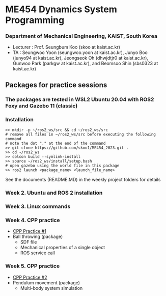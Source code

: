 # ME454 Dynamics System Programming
### Department of Mechanical Engineering, KAIST, South Korea  
- Lecturer : Prof. Seungbum Koo (skoo at kaist.ac.kr)  
- TA : Seungwoo Yoon (seungwoo.yoon at kaist.ac.kr), Junyo Boo (junyo94 at kaist.ac.kr), Jeongseok Oh (dhwjdtjr0 at kaist.ac.kr), Gunwoo Park (parkgw at kaist.ac.kr), and Beomsoo Shin (sbs0323 at kaist.ac.kr)
  
## Packages for practice sessions
### The packages are tested in WSL2 Ubuntu 20.04 with ROS2 Foxy and Gazebo 11 (classic)
  
### Installation
```
>> mkdir -p ~/ros2_ws/src && cd ~/ros2_ws/src
# remove all files in ~/ros2_ws/src before executing the following command
# note the dot "." at the end of the command
>> git clone https://github.com/skoo1/ME454_2023.git .
>> cd ~/ros2_ws
>> colcon build --symlink-install
>> source ~/ros2_ws/install/setup.bash
# open gazebo using the world file in this package
>> ros2 launch <package_name> <launch_file_name>
```
See the documents (README.MD) in the weekly project folders for details

### Week 2. Ubuntu and ROS 2 installation

### Week 3. Linux commands

### Week 4. CPP practice
- [CPP Practice #1](./cpp_practice1)  
- Ball throwing (package)  
  - SDF file
  - Mechanical properties of a single object
  - ROS service call

### Week 5. CPP practice
- [CPP Practice #2](./cpp_practice2)  
- Pendulum movement (package)  
  - Multi-body system simulation  
